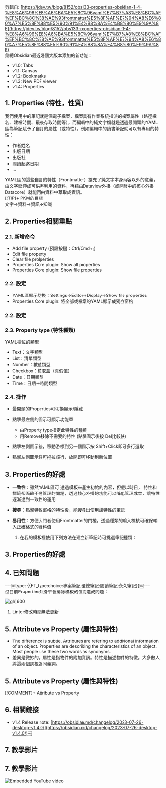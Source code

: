 剪輯自: [https://jdev.tw/blog/8152/obs133-properties-obsidian-1-4-%E8%A6%96%E8%A6%BA%E5%8C%96yaml%E7%B7%A8%E8%BC%AF%EF%BC%8C%E8%AE%93frontmatter%E5%8F%AF%E7%94%A8%E6%80%A7%E5%8F%88%E5%90%91%E4%B8%8A%E4%B8%80%E9%9A%8E](https://jdev.tw/blog/8152/obs133-properties-obsidian-1-4-%E8%A6%96%E8%A6%BA%E5%8C%96yaml%E7%B7%A8%E8%BC%AF%EF%BC%8C%E8%AE%93frontmatter%E5%8F%AF%E7%94%A8%E6%80%A7%E5%8F%88%E5%90%91%E4%B8%8A%E4%B8%80%E9%9A%8E)  
彙總Obsidian最近幾個大版本添加的新功能：

- v1.0: Tabs
- v1.1: Canvas
- v1.2: Bookmarks
- v1.3: New PDF viewer
- v1.4: Properties

## 1. Properties (特性，性質)

我們使用中的筆記就是個電子檔案，檔案具有作業系統指派的檔案屬性（路徑檔名、建檔時間、最後存取時間等），而編輯中的純文字檔就是透過最開頭的YAML區為筆記賦予了自訂的屬性（或特性），例如編輯中的讀書筆記就可以有專用的特性：

- 作者姓名
- 出版日期
- 出版社
- 閱讀起迄日期
- ...

YAML區的這些自訂的特性（Frontmatter）擴充了純文字本身內容以外的意義，由文字延伸成可供再利用的資料，再藉由Dataview外掛（或開發中的核心外掛Datacore）就能再由資料中萃取成資訊。  
[!TIP]+ PKM的目標  
文字→資料→資訊→知識

## 2. Properties相關重點

### 2.1. 新增命令

- Add file property (預設按鍵：Ctrl/Cmd+;)
- Edit file property
- Clear file prolperties
- Properties Core plugin: Show all properties
- Properties Core plugin: Show file properties  
    

### 2.2. 設定

- YAML區顯示切換：Settings→Editor→Display→Show file properties
- Properties Core plugin: 將全部或檔案的YAML顯示成獨立窗格

### 2.2. 設定

### 2.3. Property type (特性種類)

YAML欄位的類型：

- Text：文字類型
- List：清單類型
- Number：數值類型
- Checkbox：核取盒（真假值）
- Date：日期類型
- Time：日期＋時間類型

### 2.4. 操作

- 最開頭的Properties可切換顯示/隱藏
- 點擊最左側的圖示可顯示功能單
    
    - 由Property type指定此特性的種類
    - 用Remove移除不需要的特性 (點擊圖示後按 Del比較快)
- 點擊左側圖示後，移動游標到另一個圖示按 Shift+Click即可多行選取
- 點擊左側圖示後可拖拉該行，放開即可移動到新位置  
    

## 3. Properties的好處

- **一致性**：雖然YAML區可 透過模板來產生初始的內容，但假以時日， 特性和標籤都面臨不易管理的問題，透過核心外掛的功能可以降低管理成本，讓特性逐漸達到一致性的運用
- **搜尋**：點擊特性窗格的特性後，能搜尋出使用該特性的筆記
- **易用性**：方便入門者使用Frontmatter的門檻，透過種類的輸入檢核可確保輸入正確格式的資料值  
    
    1. 在我的模板裡使用下列方法在建立新筆記時可挑選筆記種類：
 
## 3. Properties的好處

## 4. 已知問題

---￼type: {{FT_type:choice:專案筆記:彙總筆記:閱讀筆記:永久筆記}}￼---  
但目前Properties外掛不會排除模板的值而造成問題：  

![gh|600](Exported%20image%2020241106113840-0.png)

1. Linter修改時間無法更新  
    

## 5. Attribute vs Property (屬性與特性)

- The difference is subtle. Attributes are refering to additional information of an object. Properties are describing the characteristics of an object. Most people use these two words as synonyms.
- 差異是微妙的。屬性是指物件的附加資訊。特性是描述物件的特徵。大多數人將這兩個詞視為同義詞。

## 5. Attribute vs Property (屬性與特性)

[!COMMENT]+ Attribute vs Property

## 6. 相關鏈接

- v1.4 Release note: [https://obsidian.md/changelog/2023-07-26-desktop-v1.4.0/](https://obsidian.md/changelog/2023-07-26-desktop-v1.4.0/)￼

## 7. 教學影片

## 7. 教學影片

![Embedded YouTube video](https://www.youtube.com/embed/z-50Rx5P0oE?feature=oembed&autoplay=true)